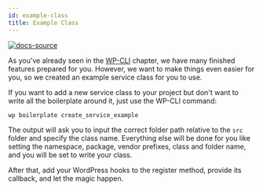 ```yaml
---
id: example-class
title: Example Class
---
```


[![docs-source](https://img.shields.io/badge/source-eightshift--libs-blue?style=for-the-badge&logo=php&labelColor=2a2a2a)](https://github.com/uandhgroup/eightshift-libs/tree/4.0.0)

As you've already seen in the [WP-CLI](wp-cli) chapter, we have many finished features prepared for you. However, we want to make things even easier for you, so we created an example service class for you to use.

If you want to add a new service class to your project but don't want to write all the boilerplate around it, just use the WP-CLI command:

`wp boilerplate create_service_example`

The output will ask you to input the correct folder path relative to the `src` folder and specify the class name.
Everything else will be done for you like setting the namespace, package, vendor prefixes, class and folder name, and you will be set to write your class.

After that, add your WordPress hooks to the register method, provide its callback, and let the magic happen.
